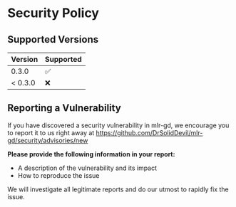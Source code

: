 # Security Policy

## Supported Versions


| Version | Supported          |
| ------- | ------------------ |
| 0.3.0   | ✅ |
| < 0.3.0   | ❌                |

## Reporting a Vulnerability

If you have discovered a security vulnerability in mlr-gd, we encourage you to report it to us right away at https://github.com/DrSolidDevil/mlr-gd/security/advisories/new

**Please provide the following information in your report:**
* A description of the vulnerability and its impact
* How to reproduce the issue

We will investigate all legitimate reports and do our utmost to rapidly fix the issue.
